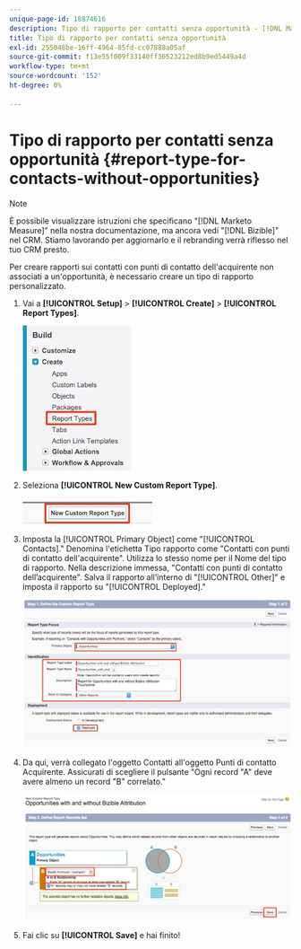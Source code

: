 ```yaml
---
unique-page-id: 18874616
description: Tipo di rapporto per contatti senza opportunità - [!DNL Marketo Measure] - Documentazione del prodotto
title: Tipo di rapporto per contatti senza opportunità
exl-id: 255048be-16ff-4964-85fd-cc07888a05af
source-git-commit: f13e55f009f33140ff36523212ed8b9ed5449a4d
workflow-type: tm+mt
source-wordcount: '152'
ht-degree: 0%

---
```


# Tipo di rapporto per contatti senza opportunità {#report-type-for-contacts-without-opportunities}

>[!NOTE]
>
>È possibile visualizzare istruzioni che specificano &quot;[!DNL Marketo Measure]&quot; nella nostra documentazione, ma ancora vedi &quot;[!DNL Bizible]&quot; nel CRM. Stiamo lavorando per aggiornarlo e il rebranding verrà riflesso nel tuo CRM presto.

Per creare rapporti sui contatti con punti di contatto dell&#39;acquirente non associati a un&#39;opportunità, è necessario creare un tipo di rapporto personalizzato.

1. Vai a **[!UICONTROL Setup]** > **[!UICONTROL Create]** > **[!UICONTROL Report Types]**.

   ![](assets/1.jpg)

1. Seleziona **[!UICONTROL New Custom Report Type]**.

   ![](assets/2.jpg)

1. Imposta la [!UICONTROL Primary Object] come &quot;[!UICONTROL Contacts].&quot; Denomina l&#39;etichetta Tipo rapporto come &quot;Contatti con punti di contatto dell&#39;acquirente&quot;. Utilizza lo stesso nome per il Nome del tipo di rapporto. Nella descrizione immessa, &quot;Contatti con punti di contatto dell’acquirente&quot;. Salva il rapporto all’interno di &quot;[!UICONTROL Other]&quot; e imposta il rapporto su &quot;[!UICONTROL Deployed].&quot;

   ![](assets/3.jpg)

1. Da qui, verrà collegato l&#39;oggetto Contatti all&#39;oggetto Punti di contatto Acquirente. Assicurati di scegliere il pulsante &quot;Ogni record &quot;A&quot; deve avere almeno un record &quot;B&quot; correlato.&quot;

   ![](assets/4.jpg)

1. Fai clic su **[!UICONTROL Save]** e hai finito!
